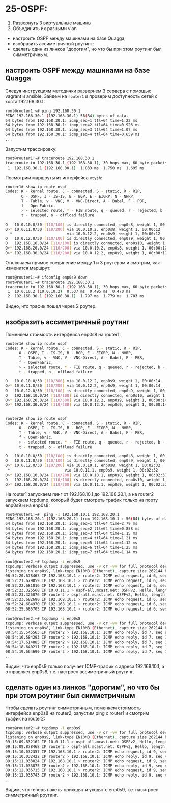 # 25-OSPF:
1. Развернуть 3 виртуальные машины
2. Объединить их разными vlan
- настроить OSPF между машинами на базе Quagga;
- изобразить ассиметричный роутинг;
- сделать один из линков "дорогим", но что бы при этом роутинг был симметричным.

## настроить OSPF между машинами на базе Quagga

Следуя инструкциям методички развернем 3 сервера с помощью vagrant и ansible.
Зайдем на `router1` и проверим доступность сетей с хоста 192.168.30.1:

```bash
root@router1:~# ping 192.168.30.1
PING 192.168.30.1 (192.168.30.1) 56(84) bytes of data.
64 bytes from 192.168.30.1: icmp_seq=1 ttl=64 time=1.22 ms
64 bytes from 192.168.30.1: icmp_seq=2 ttl=64 time=0.926 ms
64 bytes from 192.168.30.1: icmp_seq=3 ttl=64 time=1.07 ms
64 bytes from 192.168.30.1: icmp_seq=4 ttl=64 time=0.659 ms
...
```

Запустим трассировку:

```bash
root@router1:~# traceroute 192.168.30.1
traceroute to 192.168.30.1 (192.168.30.1), 30 hops max, 60 byte packets
 1  192.168.30.1 (192.168.30.1)  1.833 ms  1.750 ms  1.695 ms
```
 
 Посмотрим маршруты из интерфейса `vtysh`:
 
```bash
router1# show ip route ospf
Codes: K - kernel route, C - connected, S - static, R - RIP,
       O - OSPF, I - IS-IS, B - BGP, E - EIGRP, N - NHRP,
       T - Table, v - VNC, V - VNC-Direct, A - Babel, F - PBR,
       f - OpenFabric,
       > - selected route, * - FIB route, q - queued, r - rejected, b - backup
       t - trapped, o - offload failure

O   10.0.10.0/30 [110/100] is directly connected, enp0s8, weight 1, 00:00:17
O>* 10.0.11.0/30 [110/200] via 10.0.10.2, enp0s8, weight 1, 00:00:12
  *                        via 10.0.12.2, enp0s9, weight 1, 00:00:12
O   10.0.12.0/30 [110/100] is directly connected, enp0s9, weight 1, 00:00:52
O   192.168.10.0/24 [110/100] is directly connected, enp0s10, weight 1, 00:00:52
O>* 192.168.20.0/24 [110/200] via 10.0.10.2, enp0s8, weight 1, 00:00:12
O>* 192.168.30.0/24 [110/200] via 10.0.12.2, enp0s9, weight 1, 00:00:17
```
Отключаем прямое соединение между 1 и 3 роутером и смотрим, как изменится маршрут:

```bash
root@router1:~# ifconfig enp0s9 down
root@router1:~# traceroute 192.168.30.1
traceroute to 192.168.30.1 (192.168.30.1), 30 hops max, 60 byte packets
 1  10.0.10.2 (10.0.10.2)  0.537 ms  0.495 ms  0.470 ms
 2  192.168.30.1 (192.168.30.1)  1.797 ms  1.779 ms  1.703 ms
```
 Видно, что трафик пошел через 2 роутер.
 
 ## изобразить ассиметричный роутинг
 
 Поменяем стоимость интерфейса enp0s8 на router1:
 ```bash
 router1# show ip route ospf 
Codes: K - kernel route, C - connected, S - static, R - RIP,
       O - OSPF, I - IS-IS, B - BGP, E - EIGRP, N - NHRP,
       T - Table, v - VNC, V - VNC-Direct, A - Babel, F - PBR,
       f - OpenFabric,
       > - selected route, * - FIB route, q - queued, r - rejected, b - backup
       t - trapped, o - offload failure

O   10.0.10.0/30 [110/300] via 10.0.12.2, enp0s9, weight 1, 00:00:14
O>* 10.0.11.0/30 [110/200] via 10.0.12.2, enp0s9, weight 1, 00:00:14
O   10.0.12.0/30 [110/100] is directly connected, enp0s9, weight 1, 00:00:14
O   192.168.10.0/24 [110/100] is directly connected, enp0s10, weight 1, 00:00:54
O>* 192.168.20.0/24 [110/300] via 10.0.12.2, enp0s9, weight 1, 00:00:14
O>* 192.168.30.0/24 [110/200] via 10.0.12.2, enp0s9, weight 1, 00:00:14


router2# show ip route ospf 
Codes: K - kernel route, C - connected, S - static, R - RIP,
       O - OSPF, I - IS-IS, B - BGP, E - EIGRP, N - NHRP,
       T - Table, v - VNC, V - VNC-Direct, A - Babel, F - PBR,
       f - OpenFabric,
       > - selected route, * - FIB route, q - queued, r - rejected, b - backup
       t - trapped, o - offload failure

O   10.0.10.0/30 [110/100] is directly connected, enp0s8, weight 1, 00:03:12
O   10.0.11.0/30 [110/100] is directly connected, enp0s9, weight 1, 00:03:12
O>* 10.0.12.0/30 [110/200] via 10.0.10.1, enp0s8, weight 1, 00:02:32
  *                        via 10.0.11.1, enp0s9, weight 1, 00:02:32
O>* 192.168.10.0/24 [110/200] via 10.0.10.1, enp0s8, weight 1, 00:02:37
O   192.168.20.0/24 [110/100] is directly connected, enp0s10, weight 1, 00:03:12
O>* 192.168.30.0/24 [110/200] via 10.0.11.1, enp0s9, weight 1, 00:02:32
 ```
На router1 запускаем пинг от 192.168.10.1 до 192.168.20.1, а на router2 запускаем tcpdump, который будет смотреть трафик только на
порту enp0s9 и на enp0s8:
```bash
root@router1:~#  ping -I 192.168.10.1 192.168.20.1
PING 192.168.20.1 (192.168.20.1) from 192.168.10.1 : 56(84) bytes of data.
64 bytes from 192.168.20.1: icmp_seq=1 ttl=64 time=2.79 ms
64 bytes from 192.168.20.1: icmp_seq=2 ttl=64 time=0.858 ms
64 bytes from 192.168.20.1: icmp_seq=3 ttl=64 time=1.15 ms
64 bytes from 192.168.20.1: icmp_seq=4 ttl=64 time=1.21 ms
64 bytes from 192.168.20.1: icmp_seq=5 ttl=64 time=1.12 ms
64 bytes from 192.168.20.1: icmp_seq=6 ttl=64 time=1.25 ms
64 bytes from 192.168.20.1: icmp_seq=7 ttl=64 time=1.14 ms
...
root@router2:~# tcpdump -i enp0s9
tcpdump: verbose output suppressed, use -v or -vv for full protocol decode
listening on enp0s9, link-type EN10MB (Ethernet), capture size 262144 bytes
08:52:20.678465 IP 192.168.10.1 > router2: ICMP echo request, id 6, seq 20, length 64
08:52:21.679859 IP 192.168.10.1 > router2: ICMP echo request, id 6, seq 21, length 64
08:52:22.681016 IP 192.168.10.1 > router2: ICMP echo request, id 6, seq 22, length 64
08:52:23.325568 IP 10.0.11.1 > ospf-all.mcast.net: OSPFv2, Hello, length 48
08:52:23.325876 IP router2 > ospf-all.mcast.net: OSPFv2, Hello, length 48
08:52:23.682680 IP 192.168.10.1 > router2: ICMP echo request, id 6, seq 23, length 64
08:52:24.684970 IP 192.168.10.1 > router2: ICMP echo request, id 6, seq 24, length 64
08:52:25.685705 IP 192.168.10.1 > router2: ICMP echo request, id 6, seq 25, length 64
...
root@router2:~# tcpdump -i enp0s8
tcpdump: verbose output suppressed, use -v or -vv for full protocol decode
listening on enp0s8, link-type EN10MB (Ethernet), capture size 262144 bytes
08:54:15.545563 IP router2 > 192.168.10.1: ICMP echo reply, id 7, seq 9, length 64
08:54:16.584293 IP router2 > 192.168.10.1: ICMP echo reply, id 7, seq 10, length 64
08:54:17.614885 IP router2 > 192.168.10.1: ICMP echo reply, id 7, seq 11, length 64
08:54:18.640211 IP router2 > 192.168.10.1: ICMP echo reply, id 7, seq 12, length 64
08:54:19.664690 IP router2 > 192.168.10.1: ICMP echo reply, id 7, seq 13, length 64
...
```
Видим, что enp0s9 только получает ICMP-трафик с адреса 192.168.10.1, а отправляет enp0s8, т.е. настроен ассиметричный роутинг.

## сделать один из линков "дорогим", но что бы при этом роутинг был симметричным

Чтобы сделать роутинг симметричным, поменяем стоимость интерфейса enp0s8 на router2, запустим ping c router1 и смотрим трафик на router2:
```bash
root@router2:~# tcpdump -i enp0s9
tcpdump: verbose output suppressed, use -v or -vv for full protocol decode
listening on enp0s9, link-type EN10MB (Ethernet), capture size 262144 bytes
09:15:09.832162 IP 10.0.11.1 > ospf-all.mcast.net: OSPFv2, Hello, length 48
09:15:09.878468 IP router2 > ospf-all.mcast.net: OSPFv2, Hello, length 48
09:15:10.032357 IP 192.168.10.1 > router2: ICMP echo request, id 9, seq 41, length 64
09:15:10.032422 IP router2 > 192.168.10.1: ICMP echo reply, id 9, seq 41, length 64
09:15:11.033824 IP 192.168.10.1 > router2: ICMP echo request, id 9, seq 42, length 64
09:15:11.033875 IP router2 > 192.168.10.1: ICMP echo reply, id 9, seq 42, length 64
09:15:12.035715 IP 192.168.10.1 > router2: ICMP echo request, id 9, seq 43, length 64
09:15:12.035743 IP router2 > 192.168.10.1: ICMP echo reply, id 9, seq 43, length 64
...
```
Видим, что теперь пакеты приходят и уходят с enp0s9, т.е. наситроен симметричный роутинг.
